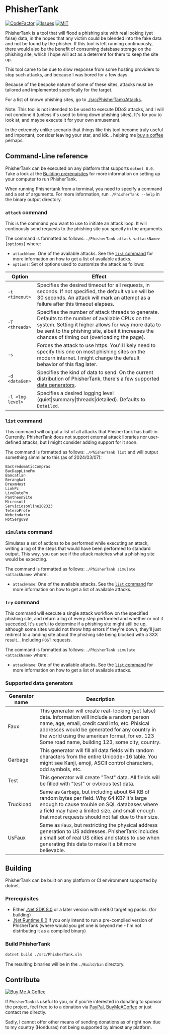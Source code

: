 # PhisherTank

[![CodeFactor](https://www.codefactor.io/repository/github/thexds/phishertank/badge)](https://www.codefactor.io/repository/github/thexds/phishertank)
[![Issues](https://img.shields.io/github/issues/TheXDS/PhisherTank)](https://github.com/TheXDS/PhisherTank/issues)
[![MIT](https://img.shields.io/github/license/TheXDS/PhisherTank)](https://mit-license.org/)

PhisherTank is a tool that will flood a phishing site with real looking (yet false) data, in the hopes that any victim could be blended into the fake data and not be found by the phisher. If this tool is left running continuously, there would also be the benefit of consuming database storage on the phishing site, which I hope will act as a deterrent for them to keep the site up.

This tool came to be due to slow response from some hosting providers to stop such attacks, and because I was bored for a few days.

Because of the bespoke nature of some of these sites, attacks must be tailored and implemented specifically for the target.

For a list of known phishing sites, go to [./src/PhisherTank/Attacks](https://github.com/TheXDS/PhisherTank/tree/main/src/PhisherTank/Attacks).

Note: This tool is not intended to be used to execute DDoS attacks, and I will not condone it (unless it's used to bring down phishing sites). It's for you to look at, and maybe execute it for your own amusement.

In the extremely unlike scenario that things like this tool become truly useful and important, consider leaving your star, and idk... helping me [buy a coffee](https://www.buymeacoffee.com/xdsxpsivx) perhaps.

## Command-Line reference
PhisherTank can be executed on any platform that supports `dotnet 8.0`. Take a look at the [Building prerequisites](#prerequisites) for more information on setting up your computer to run PhisherTank.

When running Phishertank from a terminal, you need to specify a command and a set of arguments. For more information, run `./PhisherTank --help` in the binary output directory.

### `attack` command
This is the command you want to use to initiate an attack loop. It will continously send requests to the phishing site you specify in the arguments.

The command is formatted as follows: `./PhisherTank attack <attackName> [options]` where: 
 - `attackName`: One of the available attacks. See the [`list` command](#list-command) for more information on how to get a list of available attacks.
 - `options`: Set of options used to customize the attack as follows:

Option           | Effect
---------------- | ------
`-t <timeout>`   | Specifies the desired timeout for all requests, in seconds. If not specified, the default value will be 30 seconds. An attack will mark an attempt as a failure after this timeout elapses.
`-T <threads>`   | Specifies the number of attack threads to generate. Defaults to the number of available CPUs on the system. Setting it higher allows for way more data to be sent to the phishing site, albeit it increases the chances of timing out (overloading the page).
`-s`             | Forces the attack to use https. You'll likely need to specify this one on most phishing sites on the modern internet. I might change the default behavior of this flag later.
`-d <dataGen>`   | Specifies the kind of data to send. On the current distribution of PhisherTank, there's a few supported [data generators](#supported-data-generators).
`-l <log level>` | Specifies a desired logging level (quiet\|summary\|threads\|detailed). Defaults to `Detailed`.

### `list` command
This command will output a list of all attacks that PhisherTank has built-in. Currently, PhisherTank does not support external attack libraries nor user-defined attacks, but I might consider adding support for it soon.

The command is formatted as follows: `./PhisherTank list` and will output something simmilar to this (as of 2024/03/07):
```
BacCredomaticCompras
BacDappLinePm
Bancatlan
Berangkat
DrexmHost
LinkPc
LiveDatePm
PantheonSite
Microsotf
Serviciosonline202323
TeteroProfe
Webcindario
HotSergu98
```

### `simulate` command
Simulates a set of actions to be performed while executing an attack, writing a log of the steps that would have been performed to standard output. This way, you can see if the attack matches what a phishing site would be expecting.

The command is formatted as follows: `./PhisherTank simulate <attackName>` where: 
 - `attackName`: One of the available attacks. See the [`list` command](#list-command) for more information on how to get a list of available attacks.

### `try` command
This command will execute a single attack workflow on the specified phishing site, and return a log of every step performed and whether or not it succeded. It's useful to determine if a phishing site might still be up, although some sites would not throw http errors if they're down, they'll just redirect to a landing site about the phishing site being blocked with a 3XX result... Including `POST` requests.

The command is formatted as follows: `./PhisherTank simulate <attackName>` where: 
 - `attackName`: One of the available attacks. See the [`list` command](#list-command) for more information on how to get a list of available attacks.

### Supported data generators
Generator name | Description
-------------- | -----------
Faux           | This generator will create real-looking (yet false) data. Information will include a random person name, age, email, credit card info, etc. Phisical addresses would be generated for any country in the world using the american format, for ex. 123 Some road name, building 123, some city, country.
Garbage        | This generator will fill all data fields with random characters from the entire Unicode-16 table. You might see Kanji, emoji, ASCII control characters, odd symbols, etc.
Test           | This generator will create "Test" data. All fields will be filled with "test" or ovbious test data.
Truckload      | Same as `Garbage`, but including about 64 KB of random bytes per field. Why 64 KB? It's large enough to cause trouble on SQL databases where a field may have a limited size, and small enough that most requests should not fail due to their size.
UsFaux         | Same as `Faux`, but restricting the physical address generation to US addresses. PhisherTank includes a small set of real US cities and states to use when generating this data to make it a bit more believable.

## Building
PhisherTank can be built on any platform or CI environment supported by dotnet.

### Prerequisites
- Either [.Net SDK 8.0](https://dotnet.microsoft.com/) or a later version with net8.0 targeting packs. (for building)
- [.Net Runtime 8.0](https://dotnet.microsoft.com/) if you only intend to run a pre-compiled version of PhisherTank (where would you get one is beyond me - I'm not distributing it as a compiled binary)

### Build PhisherTank
```sh
dotnet build ./src/PhisherTank.sln
```
The resulting binaries will be in the `./Build/bin` directory.

## Contribute
[![Buy Me A Coffee](https://cdn.buymeacoffee.com/buttons/default-orange.png)](https://www.buymeacoffee.com/xdsxpsivx)

If `PhisherTank` is useful to you, or if you're interested in donating to sponsor the project, feel free to to a donation via [PayPal](https://paypal.me/thexds), [BuyMeACoffee](https://www.buymeacoffee.com/xdsxpsivx) or just contact me directly.

Sadly, I cannot offer other means of sending donations as of right now due to my country (Honduras) not being supported by almost any platform.
